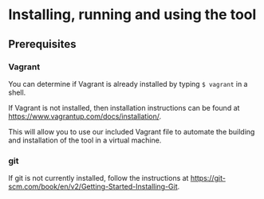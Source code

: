 # Installing, running and using the tool
## Prerequisites
### Vagrant
You can determine if Vagrant is already installed by typing
`$ vagrant`
in a shell.

If Vagrant is not installed, then installation instructions can be found at https://www.vagrantup.com/docs/installation/.

This will allow you to use our included Vagrant file to automate the building and installation of the tool in a virtual machine.
### git
If git is not currently installed, follow the instructions at https://git-scm.com/book/en/v2/Getting-Started-Installing-Git.

